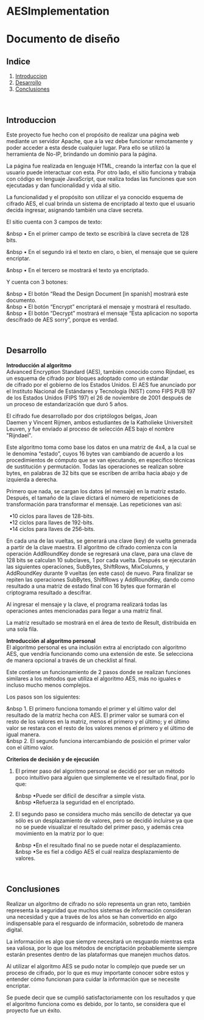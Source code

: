 # AESImplementation

<h1>Documento de diseño</h1>

<h2> Indice </h2>
<ol>
  <li><a href="#intro">Introduccion</a></li>
  <li><a href="#desarrollo">Desarrollo</a></li>
  <li><a href="#conclusion">Conclusiones</a></li>
</ol>

<br />

<h2 id="intro">Introduccion</h2>
<p>
Este proyecto fue hecho con el propósito de realizar una página web mediante un servidor Apache, que a la vez debe funcionar remotamente y poder acceder a esta desde cualquier lugar. Para ello se utilizó la herramienta de No-IP, brindando un dominio para la página. </p>
  
La página fue realizada en lenguaje HTML, creando la interfaz con la que el usuario puede interactuar con esta. Por otro lado, el sitio funciona y trabaja con código en lenguaje JavaScript, que realiza todas las funciones que son ejecutadas y dan funcionalidad y vida al sitio. </p>

La funcionalidad y el propósito son utilizar el ya conocido esquema de cifrado AES, el cual brinda un sistema de encriptado al texto que el usuario decida ingresar, asignando también una clave secreta. </p>

El sitio cuenta con 3 campos de texto: </p>
&nbsp •	En el primer campo de texto se escribirá la clave secreta de 128 bits. </br>

&nbsp •	En el segundo irá el texto en claro, o bien, el mensaje que se quiere encriptar. </br>

&nbsp •	En el tercero se mostrará el texto ya encriptado. </p>

Y cuenta con 3 botones: </p>
&nbsp •	El botón “Read the Design Document [in spanish] mostrará este documento. </br>
&nbsp •	El botón “Encrypt” encriptará el mensaje y mostrará el resultado. </br>
&nbsp •	El botón “Decrypt” mostrará el mensaje “Esta aplicacion no soporta descifrado de AES sorry”, porque es verdad. </p>

</p>

<br/>
<h2 id="desarrollo">Desarrollo</h2>
<p>
<b>Introducción al algoritmo </b> <br/>
Advanced Encryption Standard (AES), también conocido como Rijndael, es un esquema de cifrado por bloques adoptado como un estándar de cifrado por el gobierno de los Estados Unidos. El AES fue anunciado por el Instituto Nacional de Estándares y Tecnología (NIST) como FIPS PUB 197 de los Estados Unidos (FIPS 197) el 26 de noviembre de 2001 después de un proceso de estandarización que duró 5 años. </p>
El cifrado fue desarrollado por dos criptólogos belgas, Joan Daemen y Vincent Rijmen, ambos estudiantes de la Katholieke Universiteit Leuven, y fue enviado al proceso de selección AES bajo el nombre "Rijndael". </p>
Este algoritmo toma como base los datos en una matriz de 4x4, a la cual se le denomina “estado”, cuyos 16 bytes van cambiando de acuerdo a los procedimientos de cómputo que se van ejecutando, en específico técnicas de sustitución y permutación. Todas las operaciones se realizan sobre bytes, en palabras de 32 bits que se escriben de arriba hacia abajo y de izquierda a derecha.  </p>
Primero que nada, se cargan los datos (el mensaje) en la matriz estado. Después, el tamaño de la clave dictará el número de repeticiones de transformación para transformar el mensaje. Las repeticiones van así:  </p>
&nbsp •10 ciclos para llaves de 128-bits. </br>
&nbsp •12 ciclos para llaves de 192-bits. </br>
&nbsp •14 ciclos para llaves de 256-bits. </p>

En cada una de las vueltas, se generará una clave (key) de vuelta generada a partir de la clave maestra. El algoritmo de cifrado comienza con la operación AddRoundKey donde se regresará una clave, para una clave de 128 bits se calculan 10 subclaves, 1 por cada vuelta. Después se ejecutarán las siguientes operaciones, SubBytes, ShiftRows, MixColumns, y AddRoundKey durante 9 vueltas (en este caso) de nuevo. Para finalizar se repiten las operaciones SubBytes, ShiftRows y AddRoundKey, dando como resultado a una matriz de estado final con 16 bytes que formarán el criptograma resultado a descifrar. </p>
Al ingresar el mensaje y la clave, el programa realizará todas las operaciones antes mencionadas para llegar a una matriz final. </p>
La matriz resultado se mostrará en el área de texto de Result, distribuida en una sola fila. </p>
<b>Introducción al algoritmo personal</b><br/>
El algoritmo personal es una inclusión extra al encriptado con algoritmo AES, que vendría funcionando como una extensión de este. Se selecciona de manera opcional a través de un checklist al final. </p>
Este contiene un funcionamiento de 2 pasos donde se realizan funciones similares a los métodos que utiliza el algoritmo AES, más no iguales e incluso mucho menos complejos. </p>
Los pasos son los siguientes: </p>
&nbsp 1. El primero funciona tomando el primer y el último valor del resultado de la matriz hecha con AES. El primer valor se sumará con el resto de los valores en la matriz, menos el primero y el último; y el último valor se restara con el resto de los valores menos el primero y el último de igual manera. </br>
&nbsp 2. El segundo funciona intercambiando de posición el primer valor con el último valor. </p>

<b>Criterios de decisión y de ejecución </b></br>
1. El primer paso del algoritmo personal se decidió por ser un método poco intuitivo para alguien que simplemente ve el resultado final, por lo que: </p>
&nbsp •Puede ser difícil de descifrar a simple vista. </br>
&nbsp •Refuerza la seguridad en el encriptado. </p>

2. El segundo paso se considera mucho más sencillo de detectar ya que sólo es un desplazamiento de valores, pero se decidió incluirse ya que no se puede visualizar el resultado del primer paso, y además crea movimiento en la matriz por lo que: </p>
&nbsp •En el resultado final no se puede notar el desplazamiento. </br>
&nbsp •Se es fiel a código AES el cuál realiza desplazamiento de valores. </p>


</p>

<br />
<h2 id="conclusion">Conclusiones</h2>
<p>
Realizar un algoritmo de cifrado no sólo representa un gran reto, también representa la seguridad que muchos sistemas de información consideran una necesidad y que a través de los años se han convertido en algo indispensable para el resguardo de información, sobretodo de manera digital. </p>
La información es algo que siempre necesitará un resguardo mientras esta sea valiosa, por lo que los métodos de encriptación probablemente siempre estarán presentes dentro de las plataformas que manejen muchos datos. </p>
Al utilizar el algoritmo AES se pudo notar lo complejo que puede ser un proceso de cifrado, por lo que es muy importante conocer sobre estos y entender cómo funcionan para cuidar la información que se necesite encriptar. </p>
Se puede decir que se cumplió satisfactoriamente con los resultados y que el algoritmo funciona como es debido, por lo tanto, se considera que el proyecto fue un éxito. 

</p>
